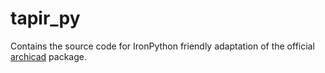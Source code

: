# tapir_py

Contains the source code for IronPython friendly adaptation of the official [archicad](https://pypi.org/project/archicad/) package.